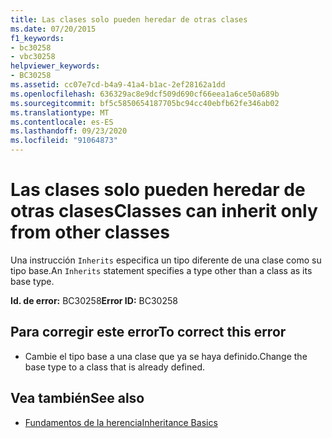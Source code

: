 ```yaml
---
title: Las clases solo pueden heredar de otras clases
ms.date: 07/20/2015
f1_keywords:
- bc30258
- vbc30258
helpviewer_keywords:
- BC30258
ms.assetid: cc07e7cd-b4a9-41a4-b1ac-2ef28162a1dd
ms.openlocfilehash: 636329ac8e9dcf509d690cf66eea1a6ce50a689b
ms.sourcegitcommit: bf5c5850654187705bc94cc40ebfb62fe346ab02
ms.translationtype: MT
ms.contentlocale: es-ES
ms.lasthandoff: 09/23/2020
ms.locfileid: "91064873"
---
```

# <a name="classes-can-inherit-only-from-other-classes"></a><span data-ttu-id="1ac8b-102">Las clases solo pueden heredar de otras clases</span><span class="sxs-lookup"><span data-stu-id="1ac8b-102">Classes can inherit only from other classes</span></span>

<span data-ttu-id="1ac8b-103">Una instrucción `Inherits` especifica un tipo diferente de una clase como su tipo base.</span><span class="sxs-lookup"><span data-stu-id="1ac8b-103">An `Inherits` statement specifies a type other than a class as its base type.</span></span>  
  
 <span data-ttu-id="1ac8b-104">**Id. de error:** BC30258</span><span class="sxs-lookup"><span data-stu-id="1ac8b-104">**Error ID:** BC30258</span></span>  
  
## <a name="to-correct-this-error"></a><span data-ttu-id="1ac8b-105">Para corregir este error</span><span class="sxs-lookup"><span data-stu-id="1ac8b-105">To correct this error</span></span>  
  
- <span data-ttu-id="1ac8b-106">Cambie el tipo base a una clase que ya se haya definido.</span><span class="sxs-lookup"><span data-stu-id="1ac8b-106">Change the base type to a class that is already defined.</span></span>  
  
## <a name="see-also"></a><span data-ttu-id="1ac8b-107">Vea también</span><span class="sxs-lookup"><span data-stu-id="1ac8b-107">See also</span></span>

- [<span data-ttu-id="1ac8b-108">Fundamentos de la herencia</span><span class="sxs-lookup"><span data-stu-id="1ac8b-108">Inheritance Basics</span></span>](../programming-guide/language-features/objects-and-classes/inheritance-basics.md)
